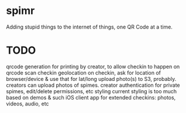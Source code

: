 spimr
=====

Adding stupid things to the internet of things, one QR Code at a time.

TODO
=====
qrcode generation
  for printing by creator, to allow checkin to happen on qrcode scan
checkin geolocation
  on checkin, ask for location of browser/device & use that for lat/long
upload photo(s)
  to S3, probably. creators can upload photos of spimes.
creator authentication
  for private spimes, edit/delete permissions, etc
styling
  current styling is too much based on demos & such
iOS client app
  for extended checkins: photos, videos, audio, etc
